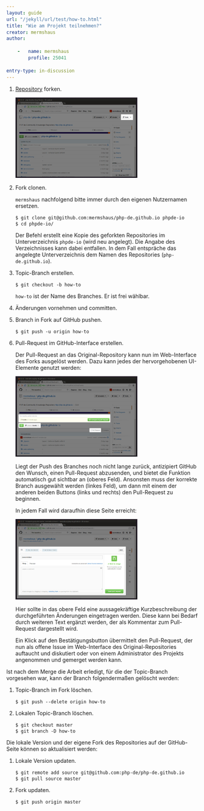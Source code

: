 ```yaml
---
layout: guide
url: "/jekyll/url/test/how-to.html"
title: "Wie am Projekt teilnehmen?"
creator: mermshaus
author:

    -   name: mermshaus
        profile: 25041

entry-type: in-discussion
---
```


1. [Repository](https://github.com/php-de/php-de.github.io) forken.

   <a href="images/how-to-github-fork.png"><img src="images/how-to-github-fork.png" width="320" /></a>

2. Fork clonen.

   `mermshaus` nachfolgend bitte immer durch den eigenen Nutzernamen ersetzen.

   ~~~
   $ git clone git@github.com:mermshaus/php-de.github.io phpde-io
   $ cd phpde-io/
   ~~~

   Der Befehl erstellt eine Kopie des geforkten Repositories im
Unterverzeichnis `phpde-io` (wird neu angelegt). Die Angabe des Verzeichnisses
kann dabei entfallen. In dem Fall entspräche das angelegte Unterverzeichnis dem
Namen des Repositories (`php-de.github.io`).

3. Topic-Branch erstellen.

   ~~~
   $ git checkout -b how-to
   ~~~

   `how-to` ist der Name des Branches. Er ist frei wählbar.

4. Änderungen vornehmen und committen.

5. Branch in Fork auf GitHub pushen.

   ~~~
   $ git push -u origin how-to
   ~~~

6. Pull-Request im GitHub-Interface erstellen.

   Der Pull-Request an das Original-Repository kann nun im Web-Interface des
Forks ausgelöst werden. Dazu kann jedes der hervorgehobenen UI-Elemente genutzt
werden:

   <a href="images/how-to-github-choose-branch.png"><img src="images/how-to-github-choose-branch.png" width="320" /></a>

   Liegt der Push des Branches noch nicht lange zurück, antizipiert GitHub den
Wunsch, einen Pull-Request abzusenden, und bietet die Funktion automatisch gut
sichtbar an (oberes Feld). Ansonsten muss der korrekte Branch ausgewählt werden
(linkes Feld), um dann mit einem der anderen beiden Buttons (links und rechts)
den Pull-Request zu beginnen.

   In jedem Fall wird daraufhin diese Seite erreicht:

   <a href="images/how-to-github-pull-request.png"><img src="images/how-to-github-pull-request.png" width="320" /></a>

   Hier sollte in das obere Feld eine aussagekräftige Kurzbeschreibung der
durchgeführten Änderungen eingetragen werden. Diese kann bei Bedarf durch
weiteren Text ergänzt werden, der als Kommentar zum Pull-Request dargestellt
wird.

   Ein Klick auf den Bestätigungsbutton übermittelt den Pull-Request, der nun
als offene Issue im Web-Interface des Original-Repositories auftaucht und
diskutiert oder von einem Administrator des Projekts angenommen und gemerget
werden kann.

Ist nach dem Merge die Arbeit erledigt, für die der Topic-Branch vorgesehen
war, kann der Branch folgendermaßen gelöscht werden:

1. Topic-Branch im Fork löschen.

   ~~~
   $ git push --delete origin how-to
   ~~~

2. Lokalen Topic-Branch löschen.

   ~~~
   $ git checkout master
   $ git branch -D how-to
   ~~~

Die lokale Version und der eigene Fork des Repositories auf der GitHub-Seite
können so aktualisiert werden:

1. Lokale Version updaten.

   ~~~
   $ git remote add source git@github.com:php-de/php-de.github.io
   $ git pull source master
   ~~~

2. Fork updaten.

   ~~~
   $ git push origin master
   ~~~
